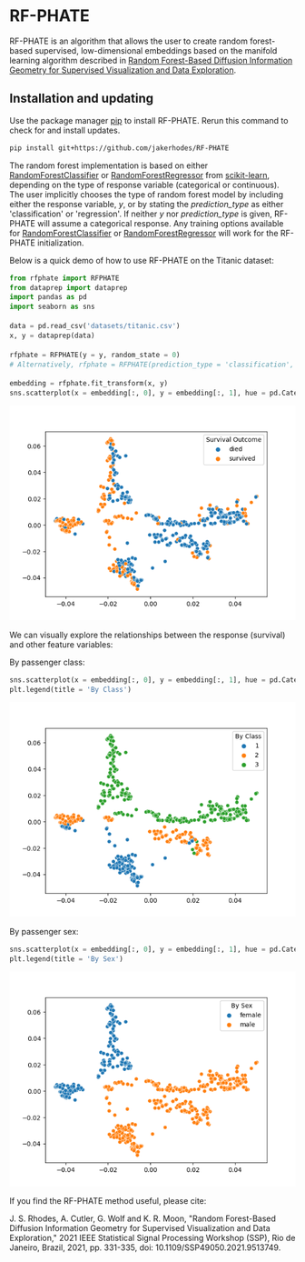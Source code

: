 # RF-PHATE

RF-PHATE is an algorithm that allows the user to create random forest-based supervised, low-dimensional embeddings based on the 
manifold learning algorithm described in 
[Random Forest-Based Diffusion Information Geometry for Supervised Visualization and Data Exploration](https://ieeexplore.ieee.org/document/9513749).

## Installation and updating
Use the package manager [pip](https://pip.pypa.io/en/stable/) to install RF-PHATE.
Rerun this command to check for and install  updates.
```bash
pip install git+https://github.com/jakerhodes/RF-PHATE
```

The random forest implementation is based on either [RandomForestClassifier](https://scikit-learn.org/stable/modules/generated/sklearn.ensemble.RandomForestClassifier.html) or [RandomForestRegressor](https://scikit-learn.org/stable/modules/generated/sklearn.ensemble.RandomForestRegressor.html) from [scikit-learn](https://scikit-learn.org/stable/), depending on the type of response variable (categorical or continuous). The user implicitly chooses the type of random forest model by including either the response variable, $y$, or by stating the *prediction_type* as either 'classification' or 'regression'. If neither $y$ nor *prediction_type* is given, RF-PHATE will assume a categorical response. Any training options available for [RandomForestClassifier](https://scikit-learn.org/stable/modules/generated/sklearn.ensemble.RandomForestClassifier.html) or [RandomForestRegressor](https://scikit-learn.org/stable/modules/generated/sklearn.ensemble.RandomForestRegressor.html) will work for the RF-PHATE initialization.

Below is a quick demo of how to use RF-PHATE on the Titanic dataset:

```python
from rfphate import RFPHATE
from dataprep import dataprep
import pandas as pd
import seaborn as sns

data = pd.read_csv('datasets/titanic.csv')
x, y = dataprep(data)

rfphate = RFPHATE(y = y, random_state = 0)
# Alternatively, rfphate = RFPHATE(prediction_type = 'classification', random_state = 0)

embedding = rfphate.fit_transform(x, y)
sns.scatterplot(x = embedding[:, 0], y = embedding[:, 1], hue = pd.Categorical(data.iloc[:, 0]))

```
![](figures/titanic.png)

We can visually explore the relationships between the response (survival) and other feature variables:

By passenger class:
```python
sns.scatterplot(x = embedding[:, 0], y = embedding[:, 1], hue = pd.Categorical(data.iloc[:, 1]))
plt.legend(title = 'By Class')
```
![](figures/titanic_class.png)


By passenger sex:
```python
sns.scatterplot(x = embedding[:, 0], y = embedding[:, 1], hue = pd.Categorical(data.iloc[:, 2]))
plt.legend(title = 'By Sex')
```
![](figures/titanic_sex.png)

If you find the RF-PHATE method useful, please cite:

J. S. Rhodes, A. Cutler, G. Wolf and K. R. Moon, "Random Forest-Based Diffusion Information Geometry for Supervised Visualization and Data Exploration," 2021 IEEE Statistical Signal Processing Workshop (SSP), Rio de Janeiro, Brazil, 2021, pp. 331-335, doi: 10.1109/SSP49050.2021.9513749.
